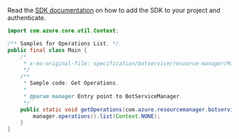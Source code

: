 Read the [SDK documentation](https://github.com/Azure/azure-sdk-for-java/blob/azure-resourcemanager-botservice_1.0.0-beta.3/sdk/botservice/azure-resourcemanager-botservice/README.md) on how to add the SDK to your project and authenticate.

```java
import com.azure.core.util.Context;

/** Samples for Operations List. */
public final class Main {
    /*
     * x-ms-original-file: specification/botservice/resource-manager/Microsoft.BotService/preview/2021-05-01-preview/examples/GetOperations.json
     */
    /**
     * Sample code: Get Operations.
     *
     * @param manager Entry point to BotServiceManager.
     */
    public static void getOperations(com.azure.resourcemanager.botservice.BotServiceManager manager) {
        manager.operations().list(Context.NONE);
    }
}
```
